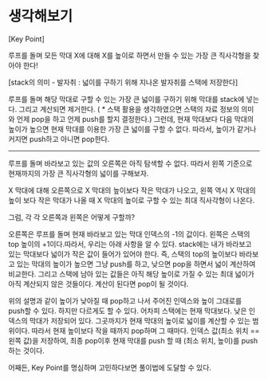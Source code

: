 # 생각해보기

[Key Point]

루프를 돌며 모든 막대 X에 대해 X를 높이로 하면서 만들 수 있는 가장 큰 직사각형을 찾아야 한다!

[stack의 의미 - 발자취 : 넓이를 구하기 위해 지나온 발자취를 스택에 저장한다]

루프를 돌며 해당 막대로 구할 수 있는 가장 큰 넓이를 구하기 위해 막대를 stack에 넣는다. 그리고 계산되면 제거한다. ( * 스택 활용을 
생각하였으면 스택의 자료 정보의 의미와 언제 pop을 하고 언제 push를 할지 결정한다.)
그런데, 현재 막대보다 다음 막대의 높이가 높으면 현재 막대를 이용한 가장 큰 넓이를 구할 수 없다. 따라서, 높이가 같거나 커지면 push하고 
아니면 pop한다.

-----------------------

루프를 돌며 바라보고 있는 값의 오른쪽은 아직 탐색할 수 없다. 따라서 왼쪽 기준으로 현재까지의 가장 큰 직사각형의 넓이를 구해보자.

X 막대에 대해 오른쪽으로 X 막대의 높이보다 작은 막대가 나오고, 왼쪽 역시 X 막대의 높이 보다 작은 막대가 나올 때 X 막대의 높이로
구할 수 있는 최대 직사각형이 나온다. 

그럼, 각 각 오른쪽과 왼쪽은 어떻게 구할까?

오른쪽은 루프를 돌며 현재 바라보고 있는 막대 인덱스의 -1의 값이다. 왼쪽은 스택의 top 높이의 +1이다.따라서, 우리는 아래 사항을 알 수 있다.
stack에는 내가 바라보고 있는 막대보다 넓이가 작은 값이 들어가 있어야 한다. 즉, 
스택의 top의 높이보다 바라보고 있는 막대의 높이가 높으면 그냥 push를 하고, 낮으면 pop을 하면서 넓이 계산하여 비교한다. 그리고 스택에 남아 있는 값들은 아직 해당 높이로 가질 수 있는 최대 넓이가 아직 계산되지 않은 것들이다. 계산이 된다면 pop이 될 것이다.

위의 설명과 같이 높이가 낮아질 때 pop하고 나서 주어진 인덱스와 높이 그대로를 push할 수 있다. 하지만 다르게도 할 수 있다. 어차피 스택에는 현재 막대보다. 낮은 인덱스의 막대가 저장되어 있다. 그곳까지가 현재 막대의 높이로 넓이를 계산할 수 있는 범위이다. 따라서 현재 높이보다 작을 때까지 pop하며 그 때마다. 인덱스 값(최소 위치 == 왼쪽 값)을 저장하여, 최종 pop이후 현재 막대를 push 할 때 (최소 위치, 높이)를 push하는 것이다. 

어째든, Key Point를 명심하며 고민하다보면 풀이법에 도달할 수 있다.
